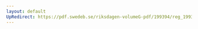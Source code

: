 ```yaml
---
layout: default
UpRedirect: https://pdf.swedeb.se/riksdagen-volumeG-pdf/199394/reg_199394/reg_199394_0507.pdf
---
```

